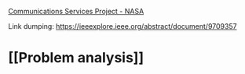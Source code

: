 [Communications Services Project - NASA](https://www.nasa.gov/directorates/somd/space-communications-navigation-program/communications-services-project/)

Link dumping:
https://ieeexplore.ieee.org/abstract/document/9709357

# [[Problem analysis]]
